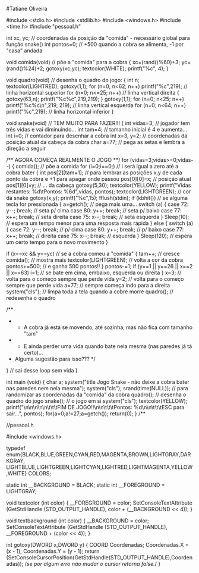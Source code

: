 #Tatiane Oliveira 

#include <stdio.h>
#include <stdlib.h>
#include <windows.h>
#include <time.h>
#include "pessoal.h"

int xc, yc; // coordenadas da posição da "comida" - necessário global para função snake()
int pontos=0; // +500 quando a cobra se alimenta, -1 por "casa" andada

void comida(void) // põe a "comida" para a cobra
{
xc=(rand()%60)+3;
yc=(rand()%24)+2;
gotoxy(xc,yc);
textcolor(WHITE);
printf("%c", 4);
}

void quadro(void) // desenha o quadro do jogo:
{
int n;
textcolor(LIGHTRED);
gotoxy(1,1);
for (n=0; n<62; n++) printf("%c",219); // linha horizontal superior
for (n=0; n<=25; n++) // linha vertical direita
{
gotoxy(63,n);
printf("%c%c",219,219);
}
gotoxy(1,1);
for (n=0; n<25; n++) printf("%c%c\n",219, 219); // linha vertical esquerda
for (n=0; n<64; n++) printf("%c",219); // linha horizontal inferior
}

void snake(void) // TEM MUITO PARA FAZER!!!
{
int vidas=3; // jogador tem três vidas e vai diminuindo...
int tam=4; // tamanho inicial é 4 e aumenta...
int i=0; // contador para desenhar a cobra
int x=3, y=2; // coordenadas da posição atual da cabeça da cobra
char a=77; // pega as setas e lembra a direção a seguir

/** AGORA COMEÇA REALMENTE O JOGO **/
for (vidas=3;vidas>=0;vidas--)
{
comida(); // põe a comida
for (i=0;i==0;) // i será igual a zero até a cobra bater
{
int pos[2][tam+1]; // para lembrar as posições x,y de cada ponto da cobra e +1 para apagar onde passou
pos[0][0]=x; // posição atual
pos[1][0]=y; // ... da cabeça
gotoxy(5,30);
textcolor(YELLOW);
printf("Vidas restantes: %d\tPontos: %6d",vidas, pontos);
textcolor(LIGHTGREEN); // cor da snake
gotoxy(x,y);
printf("%c",15);
fflush(stdin);
if (kbhit()) // se alguma tecla for pressionada
{
a=getch(); // pega mais uma...
switch (a)
{
case 72: y--; break; // seta p/ cima
case 80: y++; break; // seta p/ baixo
case 77: x++; break; // seta direita
case 75: x--; break; // seta esquerda
}
Sleep(10); // espera um tempo menor para uma resposta mais rápida
}
else
{
switch (a)
{
case 72: y--; break; // p/ cima
case 80: y++; break; // p/ baixo
case 77: x++; break; // direita
case 75: x--; break; // esquerda
}
Sleep(120); // espera um certo tempo para o novo movimento
}

if (x==xc && y==yc) // se a cobra comeu a "comida"
{
tam++; // cresce
comida(); // mostra mais
textcolor(LIGHTGREEN); // volta a cor da cobra
pontos+=500; // e ganha 500 pontos!!
}
pontos-=1;
if (y==1 || y==26 || x==2 || x==63) i=1; // se bate em cima, embaixo, esquerda ou direita
}
x=3; // volta para o começo sempre que perde vida
y=2; // volta para o começo sempre que perde vida
a=77; // sempre começa indo para a direita
system("cls"); // limpa toda a tela quando a cobre morre
quadro(); // redesenha o quadro

/**
* - A cobra já está se movendo, até sozinha, mas não fica com tamanho "tam"
* - E ainda perder uma vida quando bate nela mesma (nas paredes já tá certo)...
* Alguma sugestão para isso???
*/

} // sai desse loop sem vida
}

int main (void)
{
char a;
system("title Jogo Snake - não deixe a cobra bater nas paredes nem nela mesma");
system("cls");
srand(time(NULL)); // para randomizar as coordenadas da "comida" da cobra
quadro(); // desenha o quadro do jogo
snake(); // o jogo em si
system("cls");
textcolor(YELLOW);
printf("\n\n\n\n\n\t\t\tFIM DE JOGO!!\n\n\t\t\tPontos: %d\n\n\t\t\tESC para sair...", pontos);
for(a=0;a!=27;a=getch());
return(0);
}
/**

//pessoal.h

#include <windows.h>

typedef enum{BLACK,BLUE,GREEN,CYAN,RED,MAGENTA,BROWN,LIGHTGRAY,DARKGRAY,
LIGHTBLUE,LIGHTGREEN,LIGHTCYAN,LIGHTRED,LIGHTMAGENTA,YELLOW,WHITE} COLORS;

static int __BACKGROUND = BLACK;
static int __FOREGROUND = LIGHTGRAY;

void textcolor (int color)
{
__FOREGROUND = color;
SetConsoleTextAttribute (GetStdHandle (STD_OUTPUT_HANDLE),
color + (__BACKGROUND << 4));
}

void textbackground (int color)
{
__BACKGROUND = color;
SetConsoleTextAttribute (GetStdHandle (STD_OUTPUT_HANDLE),
__FOREGROUND + (color << 4));
}

int gotoxy(DWORD x,DWORD y)
{
COORD Coordenadas;
Coordenadas.X = (x - 1);
Coordenadas.Y = (y - 1);
return (SetConsoleCursorPosition(GetStdHandle(STD_OUTPUT_HANDLE),Coordenadas));
/*se por algum erro não mudar o cursor retorna false.*/
}
